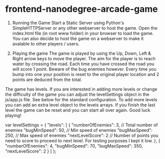frontend-nanodegree-arcade-game
===============================

1) Running the Game
Start a Static Server using Python's SimpleHTTPServer or any other webserver to host the game.
Open the index.html file (in root www folder) in your browser to load the game. You can also decide to host the game on a webserver to make it avalable to other players / users.

2) Playing the game
The game is played by using the Up, Down, Left & Right arrow keys to move the player.
The aim for the player is to reach water by crossing the road. Each time you have crossed the road you will score 1 point.
Beware of the bug enemies however. Every time you bump into one your position is reset to the original player location and 2 points are deduced from the total.

The game has levels. If you are interested in adding more levels or change the difficulty of the game you can adjust the levelSettings object in the js/app.js file.
See below for the standard configuration. To add more levels you can add an extra level object to the levels arrays.
If you finish the last level the game can be reset and you can start all over again. Good luck playing!

var levelSettings = {
    "levels": [
        {
            "numberOfEnemies": 3, // Total number of enemies
            "bugMinSpeed": 50, // Min speed of enemies
            "bugMaxSpeed": 250, // Max speed of enemies
            "nextLevelScore": 2 // Number of points you need to score to proceed to next level. For testing purposes I kept it low.
        },
        {
            "numberOfEnemies": 4,
            "bugMinSpeed": 70,
            "bugMaxSpeed": 350,
            "nextLevelScore": 2
        }
    ]
};